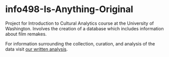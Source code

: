 # info498-Is-Anything-Original
Project for Introduction to Cultural Analytics course at the University of Washington. Involves the creation of a database which includes information about film remakes.

For information surrounding the collection, curation, and analysis of the data visit [our written analysis](written_analysis.pdf).
